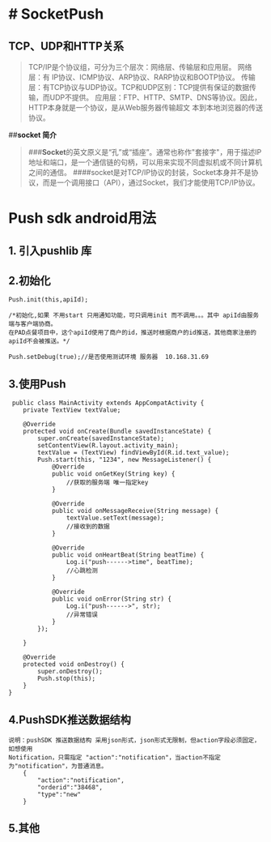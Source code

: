 # # SocketPush #
## TCP、UDP和HTTP关系  ##
> TCP/IP是个协议组，可分为三个层次：网络层、传输层和应用层。 
> 网络层：有 IP协议、ICMP协议、ARP协议、RARP协议和BOOTP协议。 
> 传输层：有TCP协议与UDP协议。TCP和UDP区别：TCP提供有保证的数据传输，而UDP不提供。 
> 应用层：FTP、HTTP、SMTP、DNS等协议。因此，HTTP本身就是一个协议，是从Web服务器传输超文
本到本地浏览器的传送协议。

##**socket 简介**


> ###**Socket**的英文原义是“孔”或“插座”。通常也称作"套接字"，用于描述IP地址和端口，是一个通信链的句柄，可以用来实现不同虚拟机或不同计算机之间的通信。
>####socket是对TCP/IP协议的封装，Socket本身并不是协议，而是一个调用接口（API），通过Socket，我们才能使用TCP/IP协议。

# Push sdk android用法 #
## 1. 引入pushlib 库 ##
## 2.初始化 ##
    Push.init(this,apiId);

    /*初始化,如果 不用start 只用通知功能，可只调用init 而不调用。。。其中 apiId由服务端与客户端协商。
    在PAD点餐项目中，这个apiId使用了商户的id，推送时根据商户的id推送，其他商家注册的apiId不会被推送。*/

    Push.setDebug(true);//是否使用测试环境 服务器  10.168.31.69
## 3.使用Push ##
     public class MainActivity extends AppCompatActivity {
    	private TextView textValue;

	    @Override
	    protected void onCreate(Bundle savedInstanceState) {
	        super.onCreate(savedInstanceState);
	        setContentView(R.layout.activity_main);
	        textValue = (TextView) findViewById(R.id.text_value);
	        Push.start(this, "1234", new MessageListener() {
	            @Override
	            public void onGetKey(String key) {
					//获取的服务端 唯一指定key
	            }
	
	            @Override
	            public void onMessageReceive(String message) {
	                textValue.setText(message);
    				//接收到的数据
	            }
	
	            @Override
	            public void onHeartBeat(String beatTime) {
	                Log.i("push------>time", beatTime);
    				//心跳检测
	            }
	
	            @Override
	            public void onError(String str) {
	                Log.i("push------>", str);
    				//异常错误
	            }
	        });
	
	    }
	
	    @Override
	    protected void onDestroy() {
	        super.onDestroy();
	        Push.stop(this);
	    }
    }
## 4.PushSDK推送数据结构 ##
    说明：pushSDK 推送数据结构 采用json形式，json形式无限制，但action字段必须固定，如想使用
    Notification，只需指定 "action":"notification"，当action不指定为"notification"，为普通消息。
	    {
		    "action":"notification",
		    "orderid":"38468",
		    "type":"new"
	    }
## 5.其他 ##
